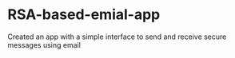 # RSA-based-emial-app
 Created an app with a simple interface to send and receive secure messages using email
